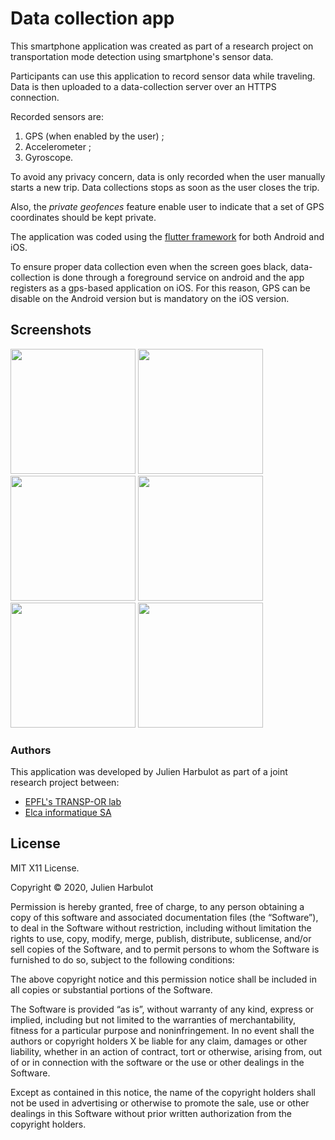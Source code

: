 # Data collection app

This smartphone application was created as part of a research project on transportation mode detection using smartphone's sensor data.

Participants can use this application to record sensor data while traveling. Data is then uploaded to a data-collection server over an HTTPS connection.

Recorded sensors are:

1. GPS (when enabled by the user) ;
2. Accelerometer ;
3. Gyroscope.

To avoid any privacy concern, data is only recorded when the user manually starts a new trip. Data collections stops as soon as the user closes the trip.

Also, the _private geofences_ feature enable user to indicate that a set of GPS coordinates should be kept private.

The application was coded using the [flutter framework](https://flutter.dev/) for both Android and iOS.

To ensure proper data collection even when the screen goes black, data-collection is done through a foreground service on android and the app registers as a gps-based application on iOS. For this reason, GPS can be disable on the Android version but is mandatory on the iOS version.

## Screenshots

<img src="https://raw.githubusercontent.com/julien-h/tmd-data-collection-app/master/docs/images/00-consent.png" width=200> <img src="https://raw.githubusercontent.com/julien-h/tmd-data-collection-app/master/docs/images/01-mode.png" width=200> <img src="https://raw.githubusercontent.com/julien-h/tmd-data-collection-app/master/docs/images/02-trip.png" width=200> <img src="https://raw.githubusercontent.com/julien-h/tmd-data-collection-app/master/docs/images/03-confirmation.png" width=200> <img src="https://raw.githubusercontent.com/julien-h/tmd-data-collection-app/master/docs/images/04-settings.png" width=200> <img src="https://raw.githubusercontent.com/julien-h/tmd-data-collection-app/master/docs/images/05-explorer.png" width=200>



### Authors

This application was developed by Julien Harbulot as part of a joint research project between:

- [EPFL's TRANSP-OR lab](https://www.epfl.ch/labs/transp-or/)
- [Elca informatique SA](https://www.elca.ch/en)

## License

MIT X11 License.

Copyright © 2020, Julien Harbulot

Permission is hereby granted, free of charge, to any person obtaining a copy of this software and associated documentation files (the “Software”), to deal in the Software without restriction, including without limitation the rights to use, copy, modify, merge, publish, distribute, sublicense, and/or sell copies of the Software, and to permit persons to whom the Software is furnished to do so, subject to the following conditions:

The above copyright notice and this permission notice shall be included in all copies or substantial portions of the Software.

The Software is provided “as is”, without warranty of any kind, express or implied, including but not limited to the warranties of merchantability, fitness for a particular purpose and noninfringement. In no event shall the authors or copyright holders X be liable for any claim, damages or other liability, whether in an action of contract, tort or otherwise, arising from, out of or in connection with the software or the use or other dealings in the Software.

Except as contained in this notice, the name of the copyright holders shall not be used in advertising or otherwise to promote the sale, use or other dealings in this Software without prior written authorization from the copyright holders.

